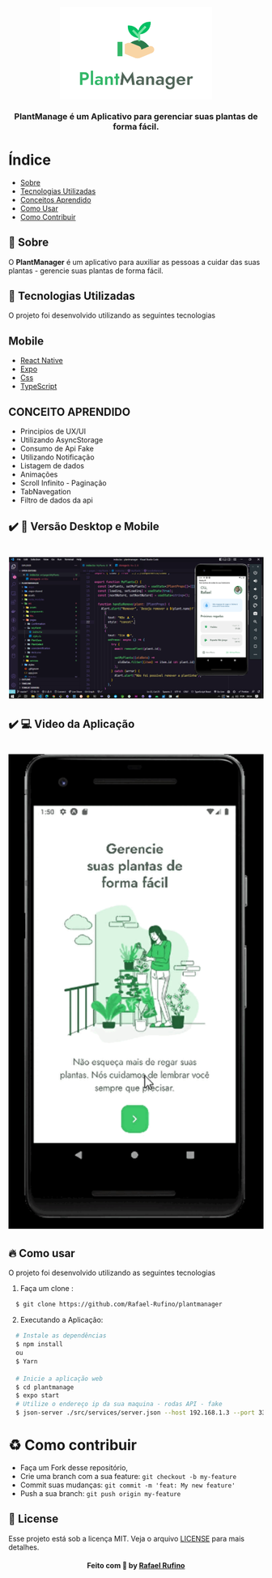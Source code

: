 
<h3 align="center">
    <img alt="Logo" title="#logo" width="300px" src="./.github/logo.png">
    <br><br>
    <b> PlantManage é um Aplicativo para gerenciar suas plantas de forma fácil.</b>  
    <br>
</h3>



# Índice

- [Sobre](#sobre)
- [Tecnologias Utilizadas](#tecnologias-utilizadas)
- [Conceitos Aprendido](#conceito-aprendido)
- [Como Usar](#como-usar)
- [Como Contribuir](#como-contribuir)

## :bookmark: Sobre
O <strong>PlantManager</strong> é um aplicativo para auxiliar as pessoas a cuidar das suas plantas - gerencie suas plantas de forma fácil.


<a id="tecnologias-utilizadas"></a>

## :rocket: Tecnologias Utilizadas

O projeto foi desenvolvido utilizando as seguintes tecnologias

## Mobile

- [React Native](https://developer.mozilla.org/pt-BR/docs/Aprender/HTML/Introducao_ao_HTML)
- [Expo](https://developer.mozilla.org/pt-BR/docs/Web/JavaScript)
- [Css](https://developer.mozilla.org/pt-BR/docs/Web/JavaScript)
- [TypeScript](https://developer.mozilla.org/pt-BR/docs/Web/JavaScript)




<a id="#conceito-aprendido"></a>

## CONCEITO APRENDIDO

- Principios de UX/UI
- Utilizando AsyncStorage
- Consumo de Api Fake
- Utilizando Notificação
- Listagem de dados
- Animações
- Scroll Infinito - Paginação
- TabNavegation
- Filtro de dados da api



## :heavy_check_mark: :iphone: Versão Desktop e Mobile

<h1 align="center">
    <img alt="home" src="./.github/home.png" width="900px">
</h1>

## :heavy_check_mark: :computer: Video da Aplicação

<h1 align="center">
    <img alt="mobile" src="./.github/video.gif" width="900px">
</h1>


<a id="como-usar"></a>

## :fire: Como usar
O projeto foi desenvolvido utilizando as seguintes tecnologias

1. Faça um clone :

```sh
  $ git clone https://github.com/Rafael-Rufino/plantmanager
```

2. Executando a Aplicação:

```sh
  # Instale as dependências
  $ npm install 
  ou 
  $ Yarn

  # Inicie a aplicação web
  $ cd plantmanage
  $ expo start
  # Utilize o endereço ip da sua maquina - rodas API - fake
  $ json-server ./src/services/server.json --host 192.168.1.3 --port 3333

```

<a id="como-contribuir"></a>


# :recycle: Como contribuir

- Faça um Fork desse repositório,
- Crie uma branch com a sua feature: `git checkout -b my-feature`
- Commit suas mudanças: `git commit -m 'feat: My new feature'`
- Push a sua branch: `git push origin my-feature`


## :memo: License

Esse projeto está sob a licença MIT. Veja o arquivo [LICENSE](LICENSE.md) para mais detalhes.


<h4 align="center">
    Feito com 💜 by <a href="https://portfolio-rafael-rufino.vercel.app/" target="_blank">Rafael Rufino</a>
</h4>
